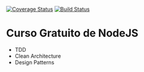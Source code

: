 [![Coverage Status](https://coveralls.io/repos/github/rmanguinho/clean-node-api/badge.svg)](https://coveralls.io/github/rmanguinho/clean-node-api)
[![Build Status](https://travis-ci.org/rmanguinho/clean-node-api.svg?branch=master)](https://travis-ci.org/rmanguinho/clean-node-api)

# Curso Gratuito de NodeJS

* TDD
* Clean Architecture
* Design Patterns
